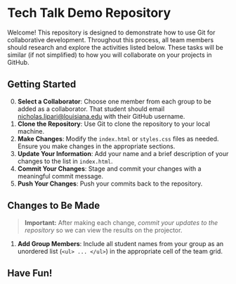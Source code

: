 # Tech Talk Demo Repository

Welcome! This repository is designed to demonstrate how to use Git for collaborative development. 
Throughout this process, all team members should research and explore the activities listed below. 
These tasks will be similar (if not simplified) to how you will collaborate on your projects in GitHub.

## Getting Started

0. **Select a Collaborator**: Choose one member from each group to be added as a collaborator. That student should email nicholas.lipari@louisiana.edu with their GitHub username.
1. **Clone the Repository**: Use Git to clone the repository to your local machine.
2. **Make Changes**: Modify the `index.html` or `styles.css` files as needed. Ensure you make changes in the appropriate sections.
3. **Update Your Information**: Add your name and a brief description of your changes to the list in `index.html`.
4. **Commit Your Changes**: Stage and commit your changes with a meaningful commit message.
5. **Push Your Changes**: Push your commits back to the repository.

## Changes to Be Made
> **Important:** After making each change, *commit your updates to the repository* so we can view the results on the projector.
1. **Add Group Members**: Include all student names from your group as an unordered list (`<ul> ... </ul>`) in the appropriate cell of the team grid.

## Have Fun!
